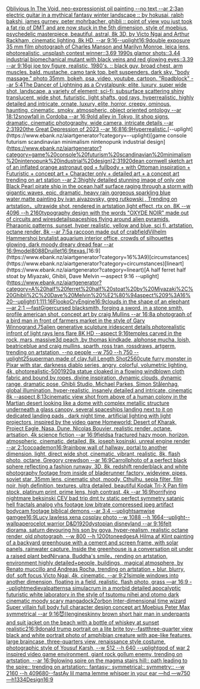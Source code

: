 [Oblivious In The Void, neo-expressionist oil painting --no text --ar 2:3](https://www.ebank.nz/aiartgenerator?category=Oblivious%20In%20The%20Void%2C%20neo-expressionist%20oil%20painting%20--no%20text%20--ar%202%3A3)[an electric guitar in a mythical fantasy winter landscape :: by hokusai, ralph bakshi, james gurney, peter mohrbacher, ghibli :: point of view you just took a fat rip of DMT and are now stuck in the 5th dimension, style of moebius, psychedelic masterpiece, beautiful, astral, 8k 3D, by Victo Ngai and Arthur Rackham, cinematic lighting, 8k HD, --ar 9:16](https://www.ebank.nz/aiartgenerator?category=an%20electric%20guitar%20in%20a%20mythical%20fantasy%20winter%20landscape%20%3A%3A%20by%20hokusai%2C%20ralph%20bakshi%2C%20james%20gurney%2C%20peter%20mohrbacher%2C%20ghibli%20%3A%3A%20point%20of%20view%20you%20just%20took%20a%20fat%20rip%20of%20DMT%20and%20are%20now%20stuck%20in%20the%205th%20dimension%2C%20style%20of%20moebius%2C%20psychedelic%20masterpiece%2C%20beautiful%2C%20astral%2C%208k%203D%2C%20by%20Victo%20Ngai%20and%20Arthur%20Rackham%2C%20cinematic%20lighting%2C%208k%20HD%2C%20--ar%209%3A16)[--uplight](https://www.ebank.nz/aiartgenerator?category=--uplight)[16:9](https://www.ebank.nz/aiartgenerator?category=16%3A9)[double exposure 35 mm film photograph of Charles Manson and Marilyn Monroe, leica lens, photorealistic, unsplash contest winner::3.69 1990s glamor shots::3.44 industrial biomechanical mutant with black veins and red glowing eyes::3.39 --ar 9:16](https://www.ebank.nz/aiartgenerator?category=double%20exposure%2035%20mm%20film%20photograph%20of%20Charles%20Manson%20and%20Marilyn%20Monroe%2C%20leica%20lens%2C%20photorealistic%2C%20unsplash%20contest%20winner%3A%3A3.69%201990s%20glamor%20shots%3A%3A3.44%20industrial%20biomechanical%20mutant%20with%20black%20veins%20and%20red%20glowing%20eyes%3A%3A3.39%20--ar%209%3A16)[gi joe toy figure, realistic, 1980's. :: black guy, broad chest, arm muscles. bald. mustache. camo tank top. belt suspenders. dark sky. "body massage." photo 35mm, bokeh, psa, video, youtube, cartoon. "Roadblock" --ar 5:4](https://www.ebank.nz/aiartgenerator?category=gi%20joe%20toy%20figure%2C%20realistic%2C%201980%27s.%20%3A%3A%20black%20guy%2C%20broad%20chest%2C%20arm%20muscles.%20bald.%20mustache.%20camo%20tank%20top.%20belt%20suspenders.%20dark%20sky.%20%22body%20massage.%22%20photo%2035mm%2C%20bokeh%2C%20psa%2C%20video%2C%20youtube%2C%20cartoon.%20%22Roadblock%22%20--ar%205%3A4)[The Dancer of Lightning as a Crystalpunk;  elite, luxury, super wide shot, landscape, a variety of element;  sci-fi; subsurface scattering shiny translucent, wide shot, futuristic, light shafts, god rays, hyperrealistic, highly detailed and intricate, ornate, luxury, elite, horror, creepy, ominous, haunting, cinematic, smoky, atmospheric, object oriented ontology --ar 18:12](https://www.ebank.nz/aiartgenerator?category=The%20Dancer%20of%20Lightning%20as%20a%20Crystalpunk%3B%20%20elite%2C%20luxury%2C%20super%20wide%20shot%2C%20landscape%2C%20a%20variety%20of%20element%3B%20%20sci-fi%3B%20subsurface%20scattering%20shiny%20translucent%2C%20wide%20shot%2C%20futuristic%2C%20light%20shafts%2C%20god%20rays%2C%20hyperrealistic%2C%20highly%20detailed%20and%20intricate%2C%20ornate%2C%20luxury%2C%20elite%2C%20horror%2C%20creepy%2C%20ominous%2C%20haunting%2C%20cinematic%2C%20smoky%2C%20atmospheric%2C%20object%20oriented%20ontology%20--ar%2018%3A12)[snowfall in Cordoba --ar 16:9](https://www.ebank.nz/aiartgenerator?category=snowfall%20in%20Cordoba%20--ar%2016%3A9)[old alley in Tokyo, lit shop signs, dramatic, cinematic photography, wide camera, intricate details --ar 2:3](https://www.ebank.nz/aiartgenerator?category=old%20alley%20in%20Tokyo%2C%20lit%20shop%20signs%2C%20dramatic%2C%20cinematic%20photography%2C%20wide%20camera%2C%20intricate%20details%20--ar%202%3A3)[1920](https://www.ebank.nz/aiartgenerator?category=1920)[the Great Depression of 2023 --ar 16:8](https://www.ebank.nz/aiartgenerator?category=the%20Great%20Depression%20of%202023%20--ar%2016%3A8)[16:9](https://www.ebank.nz/aiartgenerator?category=16%3A9)[Hyperrealistic.](https://www.ebank.nz/aiartgenerator?category=Hyperrealistic.)[--uplight](https://www.ebank.nz/aiartgenerator?category=--uplight)[game console futurism scandinavian minimalism nintenopunk industrial design](https://www.ebank.nz/aiartgenerator?category=game%20console%20futurism%20scandinavian%20minimalism%20nintenopunk%20industrial%20design)[2:3](https://www.ebank.nz/aiartgenerator?category=2%3A3)[1920](https://www.ebank.nz/aiartgenerator?category=1920)[dean cornwell sketch art of an inflated orange astronaut god + fullbody + with Ottoman inspiration + Futuristic + concept art + Character only + detailed art + a concept art trending on art station --ar 2:3](https://www.ebank.nz/aiartgenerator?category=dean%20cornwell%20sketch%20art%20of%20an%20inflated%20orange%20astronaut%20god%20%2B%20fullbody%20%2B%20with%20Ottoman%20inspiration%20%2B%20Futuristic%20%2B%20concept%20art%20%2B%20Character%20only%20%2B%20detailed%20art%20%2B%20a%20concept%20art%20trending%20on%20art%20station%20--ar%202%3A3)[highly detailed stunning image of only one Black Pearl pirate ship in the ocean,half surface raging through a storm with gigantic waves, epic, dramatic, heavy rain,gorgeous sparkling blue water,matte painting by ivan aivazovsky, greg rutkowski , Trending on artstation，ultrawide shot, rendered in artstation,light effect, rtx on, 8K --w 4096 --h 2160](https://www.ebank.nz/aiartgenerator?category=highly%20detailed%20stunning%20image%20of%20only%20one%20Black%20Pearl%20pirate%20ship%20in%20the%20ocean%2Chalf%20surface%20raging%20through%20a%20storm%20with%20gigantic%20waves%2C%20epic%2C%20dramatic%2C%20heavy%20rain%2Cgorgeous%20sparkling%20blue%20water%2Cmatte%20painting%20by%20ivan%20aivazovsky%2C%20greg%20rutkowski%20%2C%20Trending%20on%20artstation%EF%BC%8Cultrawide%20shot%2C%20rendered%20in%20artstation%2Clight%20effect%2C%20rtx%20on%2C%208K%20--w%204096%20--h%202160)[typography design with the words "OXYDE NOIR" made out of circuits and wires](https://www.ebank.nz/aiartgenerator?category=typography%20design%20with%20the%20words%20%22OXYDE%20NOIR%22%20made%20out%20of%20circuits%20and%20wires)[detail](https://www.ebank.nz/aiartgenerator?category=detail)[spaceships flying around alien pyramids, Pharaonic patterns, sunset, hyper realistic, yellow and blue, sci fi, artstation, octane render, 8k --ar 7:5](https://www.ebank.nz/aiartgenerator?category=spaceships%20flying%20around%20alien%20pyramids%2C%20Pharaonic%20patterns%2C%20sunset%2C%20hyper%20realistic%2C%20yellow%20and%20blue%2C%20sci%20fi%2C%20artstation%2C%20octane%20render%2C%208k%20--ar%207%3A5)[a raccoon made out of crab](https://www.ebank.nz/aiartgenerator?category=a%20raccoon%20made%20out%20of%20crab)[field](https://www.ebank.nz/aiartgenerator?category=field)[Vilhelm Hammershoi brutalist aquarium interior office, crowds of silhouettes glowing, dark moody dreary dread fear --ar 16:9](https://www.ebank.nz/aiartgenerator?category=Vilhelm%20Hammershoi%20brutalist%20aquarium%20interior%20office%2C%20crowds%20of%20silhouettes%20glowing%2C%20dark%20moody%20dreary%20dread%20fear%20--ar%2016%3A9)[model](https://www.ebank.nz/aiartgenerator?category=model)[80](https://www.ebank.nz/aiartgenerator?category=80)[88](https://www.ebank.nz/aiartgenerator?category=88)[Druillet](https://www.ebank.nz/aiartgenerator?category=Druillet)[16:9](https://www.ebank.nz/aiartgenerator?category=16%3A9)[texas.](https://www.ebank.nz/aiartgenerator?category=texas.)[16:9](https://www.ebank.nz/aiartgenerator?category=16%3A9)[circumstances](https://www.ebank.nz/aiartgenerator?category=circumstances)[lineart](https://www.ebank.nz/aiartgenerator?category=lineart)[A half ferret half stoat by Miyazaki, Ghibli, Dave Melvin —aspect 9:16 --uplight](https://www.ebank.nz/aiartgenerator?category=A%20half%20ferret%20half%20stoat%20by%20Miyazaki%2C%20Ghibli%2C%20Dave%20Melvin%20%E2%80%94aspect%209%3A16%20--uplight)[1:1](https://www.ebank.nz/aiartgenerator?category=1%3A1)[11:16](https://www.ebank.nz/aiartgenerator?category=11%3A16)[Flooko](https://www.ebank.nz/aiartgenerator?category=Flooko)[CryEngine](https://www.ebank.nz/aiartgenerator?category=CryEngine)[16:9](https://www.ebank.nz/aiartgenerator?category=16%3A9)[clouds in the shape of an elephant —ar 2:1 —fast](https://www.ebank.nz/aiartgenerator?category=clouds%20in%20the%20shape%20of%20an%20elephant%20%E2%80%94ar%202%3A1%20%E2%80%94fast)[Giger](https://www.ebank.nz/aiartgenerator?category=Giger)[cursed blacksmith, forging a sword, in a stone smith, profile american shot, concept art by craig Mullins --ar 16:8](https://www.ebank.nz/aiartgenerator?category=cursed%20blacksmith%2C%20forging%20a%20sword%2C%20in%20a%20stone%20smith%2C%20profile%20american%20shot%2C%20concept%20art%20by%20craig%20Mullins%20--ar%2016%3A8)[a photograph of a bird man in front of farmers market in the style of Gary Winnogrand](https://www.ebank.nz/aiartgenerator?category=a%20photograph%20of%20a%20bird%20man%20in%20front%20of%20farmers%20market%20in%20the%20style%20of%20Gary%20Winnogrand)[.75](https://www.ebank.nz/aiartgenerator?category=.75)[alien generative sculpture iridescent details photorealistic infront of light rays lens flare 8K HD --aspect 9:16](https://www.ebank.nz/aiartgenerator?category=alien%20generative%20sculpture%20iridescent%20details%20photorealistic%20infront%20of%20light%20rays%20lens%20flare%208K%20HD%20--aspect%209%3A16)[temples carved in the rock, mars, massive](https://www.ebank.nz/aiartgenerator?category=temples%20carved%20in%20the%20rock%2C%20mars%2C%20massive)[3d peach ,by thomas kindkade, alphonse mucha, loish, beatriceblue and craig mullins, sparth, ross tran, rossdraws, artgerm, trending on artstation, --no people --w 750 --h 750 --uplight](https://www.ebank.nz/aiartgenerator?category=3d%20peach%20%2Cby%20thomas%20kindkade%2C%20alphonse%20mucha%2C%20loish%2C%20beatriceblue%20and%20craig%20mullins%2C%20sparth%2C%20ross%20tran%2C%20rossdraws%2C%20artgerm%2C%20trending%20on%20artstation%2C%20--no%20people%20--w%20750%20--h%20750%20--uplight)[25](https://www.ebank.nz/aiartgenerator?category=25)[superman,made of clay,full Length Shot](https://www.ebank.nz/aiartgenerator?category=superman%2Cmade%20of%20clay%2Cfull%20Length%20Shot)[2560](https://www.ebank.nz/aiartgenerator?category=2560)[cute furry monster in Pixar with star, darkness diablo series, angry, colorful, volumetric lighting, 4k, photorealistic](https://www.ebank.nz/aiartgenerator?category=cute%20furry%20monster%20in%20Pixar%20with%20star%2C%20darkness%20diablo%20series%2C%20angry%2C%20colorful%2C%20volumetric%20lighting%2C%204k%2C%20photorealistic)[-](https://www.ebank.nz/aiartgenerator?category=-)[500](https://www.ebank.nz/aiartgenerator?category=500)[1920](https://www.ebank.nz/aiartgenerator?category=1920)[a statue cloaked in a flowing windblown cloth fabric and bound by ropes, divine inspiration, dynamic clouds, dynamic range, dramatic pose, Ghibli Studio, Michael Parkes, Simon Stålenhag, global illumination, hyper-realistic, insanely detailed and intricate, cinematic 8k --aspect 8:13](https://www.ebank.nz/aiartgenerator?category=a%20statue%20cloaked%20in%20a%20flowing%20windblown%20cloth%20fabric%20and%20bound%20by%20ropes%2C%20divine%20inspiration%2C%20dynamic%20clouds%2C%20dynamic%20range%2C%20dramatic%20pose%2C%20Ghibli%20Studio%2C%20Michael%20Parkes%2C%20Simon%20St%C3%A5lenhag%2C%20global%20illumination%2C%20hyper-realistic%2C%20insanely%20detailed%20and%20intricate%2C%20cinematic%208k%20--aspect%208%3A13)[cinematic view shot from above of a human colony in the Martian desert looking like a dome with complex metallic structure underneath a glass canopy, several spaceships landing next to it on dedicated landing pads , dark night time, artificial lighting with light projectors, inspired by the video game Homeworld: Desert of Kharak, Project Eagle, Nasa, Dune, Nicolas Bouvier, realistic render, octane, artsation, 4k science fiction --ar 16:9](https://www.ebank.nz/aiartgenerator?category=cinematic%20view%20shot%20from%20above%20of%20a%20human%20colony%20in%20the%20Martian%20desert%20looking%20like%20a%20dome%20with%20complex%20metallic%20structure%20underneath%20a%20glass%20canopy%2C%20several%20spaceships%20landing%20next%20to%20it%20on%20dedicated%20landing%20pads%20%2C%20dark%20night%20time%2C%20artificial%20lighting%20with%20light%20projectors%2C%20inspired%20by%20the%20video%20game%20Homeworld%3A%20Desert%20of%20Kharak%2C%20Project%20Eagle%2C%20Nasa%2C%20Dune%2C%20Nicolas%20Bouvier%2C%20realistic%20render%2C%20octane%2C%20artsation%2C%204k%20science%20fiction%20--ar%2016%3A9)[fields](https://www.ebank.nz/aiartgenerator?category=fields)[a fractured hazy moon, horizon, atmospheric, cinematic, detailed, 8k, joseph kosinski, unreal engine render --ar 2:1](https://www.ebank.nz/aiartgenerator?category=a%20fractured%20hazy%20moon%2C%20horizon%2C%20atmospheric%2C%20cinematic%2C%20detailed%2C%208k%2C%20joseph%20kosinski%2C%20unreal%20engine%20render%20--ar%202%3A1)[cocoademon](https://www.ebank.nz/aiartgenerator?category=cocoademon)[16:9](https://www.ebank.nz/aiartgenerator?category=16%3A9)[rainbow wall of hallway, portal to another dimension, light, direct wide shot, cinematic, vibrant, realistic, 8k, flash photo, octane, Gregory crewdson --ar 16:9](https://www.ebank.nz/aiartgenerator?category=rainbow%20wall%20of%20hallway%2C%20portal%20to%20another%20dimension%2C%20light%2C%20direct%20wide%20shot%2C%20cinematic%2C%20vibrant%2C%20realistic%2C%208k%2C%20flash%20photo%2C%20octane%2C%20Gregory%20crewdson%20--ar%2016%3A9)[Carroll](https://www.ebank.nz/aiartgenerator?category=Carroll)[photo of a perfect black sphere reflecting a fashion runway, 3D, 8k, redshift render](https://www.ebank.nz/aiartgenerator?category=photo%20of%20a%20perfect%20black%20sphere%20reflecting%20a%20fashion%20runway%2C%203D%2C%208k%2C%20redshift%20render)[black and white photography footage from inside of bladerunner factory, wideview, pipes, soviet star, 35mm lens, cinematic shot, moody, Cthulhu, sepia filter, film noir, high definition, textures, ultra detailed, beautiful Kodak Tri-X Pan film stock, platinum print, prime lens, high contrast, 4k --ar 16:9](https://www.ebank.nz/aiartgenerator?category=black%20and%20white%20photography%20footage%20from%20inside%20of%20bladerunner%20factory%2C%20wideview%2C%20pipes%2C%20soviet%20star%2C%2035mm%20lens%2C%20cinematic%20shot%2C%20moody%2C%20Cthulhu%2C%20sepia%20filter%2C%20film%20noir%2C%20high%20definition%2C%20textures%2C%20ultra%20detailed%2C%20beautiful%20Kodak%20Tri-X%20Pan%20film%20stock%2C%20platinum%20print%2C%20prime%20lens%2C%20high%20contrast%2C%204k%20--ar%2016%3A9)[horrifying nightmare beksinski CEV bad trip dmt tv static perfect symmetry satanic hell fractals analog vhs footage low bitrate compressed jpeg artifact bodycam footage biblical demons --ar 3:4 --uplight](https://www.ebank.nz/aiartgenerator?category=horrifying%20nightmare%20beksinski%20CEV%20bad%20trip%20dmt%20tv%20static%20perfect%20symmetry%20satanic%20hell%20fractals%20analog%20vhs%20footage%20low%20bitrate%20compressed%20jpeg%20artifact%20bodycam%20footage%20biblical%20demons%20--ar%203%3A4%20--uplight)[samwise gamgee](https://www.ebank.nz/aiartgenerator?category=samwise%20gamgee)[16:9](https://www.ebank.nz/aiartgenerator?category=16%3A9)[Lucy lawless xena cosplay photo --w 1088 --h 1664](https://www.ebank.nz/aiartgenerator?category=Lucy%20lawless%20xena%20cosplay%20photo%20--w%201088%20--h%201664)[--uplight](https://www.ebank.nz/aiartgenerator?category=--uplight)[--wallpaper](https://www.ebank.nz/aiartgenerator?category=--wallpaper)[ocelot warrior D&D](https://www.ebank.nz/aiartgenerator?category=ocelot%20warrior%20D%26D)[1920](https://www.ebank.nz/aiartgenerator?category=1920)[dystopian disneyland --ar 9:16](https://www.ebank.nz/aiartgenerator?category=dystopian%20disneyland%20--ar%209%3A16)[felt diorama, saturn devouring his son by goya, hyper-realism, realistic octane render, old photograph, --w 800 --h 1200](https://www.ebank.nz/aiartgenerator?category=felt%20diorama%2C%20saturn%20devouring%20his%20son%20by%20goya%2C%20hyper-realism%2C%20realistic%20octane%20render%2C%20old%20photograph%2C%20--w%20800%20--h%201200)[tone](https://www.ebank.nz/aiartgenerator?category=tone)[edges](https://www.ebank.nz/aiartgenerator?category=edges)[A Hilma af Klint painting of a backyard greenhouse with a cement and screen frame, with solar panels, rainwater capture. Inside the greenhouse is a conversation pit under a raised plant bed](https://www.ebank.nz/aiartgenerator?category=A%20Hilma%20af%20Klint%20painting%20of%20a%20backyard%20greenhouse%20with%20a%20cement%20and%20screen%20frame%2C%20with%20solar%20panels%2C%20rainwater%20capture.%20Inside%20the%20greenhouse%20is%20a%20conversation%20pit%20under%20a%20raised%20plant%20bed)[Nirvana, Buddha's smile，rending on artstation, environment highly detailed+people, buildings,, magical atmosphere, by Renato muccillo and Andreas Rocha, trending on artstation + blur, blurry, dof, soft focus,Victo Ngai, 4k, cinematic, --ar 9:21](https://www.ebank.nz/aiartgenerator?category=Nirvana%2C%20Buddha%27s%20smile%EF%BC%8Crending%20on%20artstation%2C%20environment%20highly%20detailed%2Bpeople%2C%20buildings%2C%2C%20magical%20atmosphere%2C%20by%20Renato%20muccillo%20and%20Andreas%20Rocha%2C%20trending%20on%20artstation%20%2B%20blur%2C%20blurry%2C%20dof%2C%20soft%20focus%2CVicto%20Ngai%2C%204k%2C%20cinematic%2C%20--ar%209%3A21)[simple windows into another dimension, floating in a field, realistic, flash photo, grass —ar 16:9 --uplight](https://www.ebank.nz/aiartgenerator?category=simple%20windows%20into%20another%20dimension%2C%20floating%20in%20a%20field%2C%20realistic%2C%20flash%20photo%2C%20grass%20%E2%80%94ar%2016%3A9%20--uplight)[medieval](https://www.ebank.nz/aiartgenerator?category=medieval)[patterns](https://www.ebank.nz/aiartgenerator?category=patterns)[a simulacrum in a morbid detailed apocalyptic futuristic white laboratory in the style of tsutomu nihei and otomo dark cinematic moody scary manga](https://www.ebank.nz/aiartgenerator?category=a%20simulacrum%20in%20a%20morbid%20detailed%20apocalyptic%20futuristic%20white%20laboratory%20in%20the%20style%20of%20tsutomu%20nihei%20and%20otomo%20dark%20cinematic%20moody%20scary%20manga)[dock](https://www.ebank.nz/aiartgenerator?category=dock)[Zorbon Inter-dimensional time wizard Super villain full body full character design concept art Moebius Peter Max symmetrical --ar 9:16](https://www.ebank.nz/aiartgenerator?category=Zorbon%20Inter-dimensional%20time%20wizard%20Super%20villain%20full%20body%20full%20character%20design%20concept%20art%20Moebius%20Peter%20Max%20symmetrical%20--ar%209%3A16)[😈⛓️](https://www.ebank.nz/aiartgenerator?category=%F0%9F%98%88%E2%9B%93%EF%B8%8F)[engine](https://www.ebank.nz/aiartgenerator?category=engine)[skinny brown short hair man in underpants and suit jacket on the beach with a bottle of whiskey at sunset realistic](https://www.ebank.nz/aiartgenerator?category=skinny%20brown%20short%20hair%20man%20in%20underpants%20and%20suit%20jacket%20on%20the%20beach%20with%20a%20bottle%20of%20whiskey%20at%20sunset%20realistic)[2](https://www.ebank.nz/aiartgenerator?category=2)[16:9](https://www.ebank.nz/aiartgenerator?category=16%3A9)[donald trump portrait on a lite brite toy](https://www.ebank.nz/aiartgenerator?category=donald%20trump%20portrait%20on%20a%20lite%20brite%20toy)[--fast](https://www.ebank.nz/aiartgenerator?category=--fast)[three-quarter view black and white portrait photo of amphibian creature with ape-like features, large braincase, three-quarters view, renaissance style costume, photographic style of Yousuf Karsh, --w 512 --h 640 --uplight](https://www.ebank.nz/aiartgenerator?category=three-quarter%20view%20black%20and%20white%20portrait%20photo%20of%20amphibian%20creature%20with%20ape-like%20features%2C%20large%20braincase%2C%20three-quarters%20view%2C%20renaissance%20style%20costume%2C%20photographic%20style%20of%20Yousuf%20Karsh%2C%20--w%20512%20--h%20640%20--uplight)[god of war 2 inspired video game environment, giant rock gollum enemy, trending on artstation, --ar 16:9](https://www.ebank.nz/aiartgenerator?category=god%20of%20war%202%20inspired%20video%20game%20environment%2C%20giant%20rock%20gollum%20enemy%2C%20trending%20on%20artstation%2C%20--ar%2016%3A9)[glowing spire on the magma stairs hill:: path leading to the spire:: trending on artstation:: fantasy:: symmetrical:: symmetry::  --w 2160 --h 4096](https://www.ebank.nz/aiartgenerator?category=glowing%20spire%20on%20the%20magma%20stairs%20hill%3A%3A%20path%20leading%20to%20the%20spire%3A%3A%20trending%20on%20artstation%3A%3A%20fantasy%3A%3A%20symmetrical%3A%3A%20symmetry%3A%3A%20%20--w%202160%20--h%204096)[80](https://www.ebank.nz/aiartgenerator?category=80)[--fast](https://www.ebank.nz/aiartgenerator?category=--fast)[Ay lil mama lemme whisper in your ear —hd —w750 —h1334](https://www.ebank.nz/aiartgenerator?category=Ay%20lil%20mama%20lemme%20whisper%20in%20your%20ear%20%E2%80%94hd%20%E2%80%94w750%20%E2%80%94h1334)[Design](https://www.ebank.nz/aiartgenerator?category=Design)[16:9](https://www.ebank.nz/aiartgenerator?category=16%3A9)
